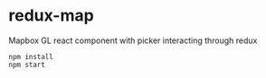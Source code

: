 # redux-map

Mapbox GL react component with picker interacting through redux

```
npm install
npm start
```